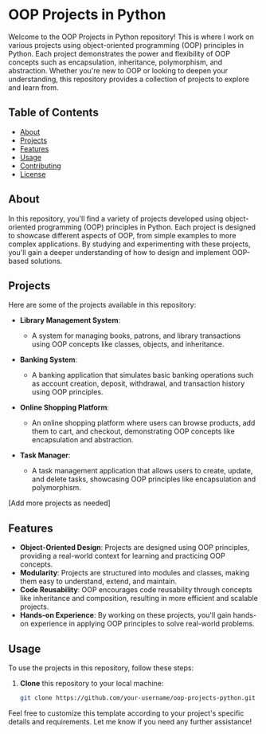 # OOP Projects in Python

Welcome to the OOP Projects in Python repository! This is where I work on various projects using object-oriented programming (OOP) principles in Python. Each project demonstrates the power and flexibility of OOP concepts such as encapsulation, inheritance, polymorphism, and abstraction. Whether you're new to OOP or looking to deepen your understanding, this repository provides a collection of projects to explore and learn from.

## Table of Contents

- [About](#about)
- [Projects](#projects)
- [Features](#features)
- [Usage](#usage)
- [Contributing](#contributing)
- [License](#license)

## About

In this repository, you'll find a variety of projects developed using object-oriented programming (OOP) principles in Python. Each project is designed to showcase different aspects of OOP, from simple examples to more complex applications. By studying and experimenting with these projects, you'll gain a deeper understanding of how to design and implement OOP-based solutions.

## Projects

Here are some of the projects available in this repository:

- **Library Management System**:
  - A system for managing books, patrons, and library transactions using OOP concepts like classes, objects, and inheritance.

- **Banking System**:
  - A banking application that simulates basic banking operations such as account creation, deposit, withdrawal, and transaction history using OOP principles.

- **Online Shopping Platform**:
  - An online shopping platform where users can browse products, add them to cart, and checkout, demonstrating OOP concepts like encapsulation and abstraction.

- **Task Manager**:
  - A task management application that allows users to create, update, and delete tasks, showcasing OOP principles like encapsulation and polymorphism.

[Add more projects as needed]

## Features

- **Object-Oriented Design**: Projects are designed using OOP principles, providing a real-world context for learning and practicing OOP concepts.
- **Modularity**: Projects are structured into modules and classes, making them easy to understand, extend, and maintain.
- **Code Reusability**: OOP encourages code reusability through concepts like inheritance and composition, resulting in more efficient and scalable projects.
- **Hands-on Experience**: By working on these projects, you'll gain hands-on experience in applying OOP principles to solve real-world problems.

## Usage

To use the projects in this repository, follow these steps:

1. **Clone** this repository to your local machine:

   ```bash
   git clone https://github.com/your-username/oop-projects-python.git

Feel free to customize this template according to your project's specific details and requirements. Let me know if you need any further assistance!
